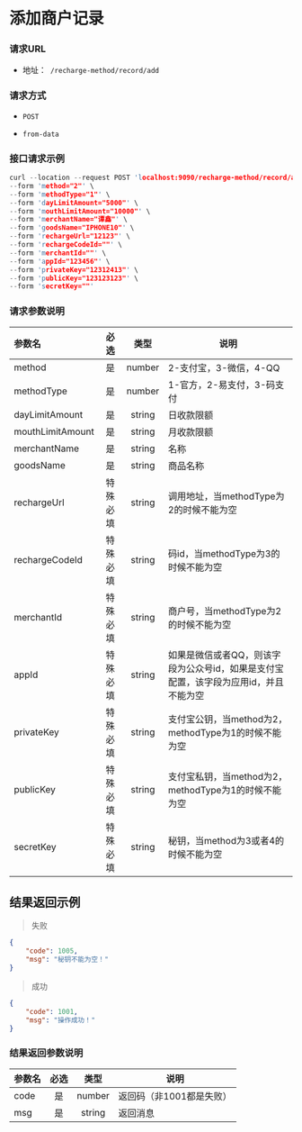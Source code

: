 # 添加商户记录

### 请求URL
- 地址：` /recharge-method/record/add`

### 请求方式

- `POST`

- `from-data`


### 接口请求示例
```c
curl --location --request POST 'localhost:9090/recharge-method/record/add' \
--form 'method="2"' \
--form 'methodType="1"' \
--form 'dayLimitAmount="5000"' \
--form 'mouthLimitAmount="10000"' \
--form 'merchantName="谭鑫"' \
--form 'goodsName="IPHONE10"' \
--form 'rechargeUrl="12123"' \
--form 'rechargeCodeId=""' \
--form 'merchantId=""' \
--form 'appId="123456"' \
--form 'privateKey="12312413"' \
--form 'publicKey="123123123"' \
--form 'secretKey=""'
```

### 请求参数说明
| 参数名           |   必选   |  类型  | 说明                                                         |
| :--------------- | :------: | :----: | ------------------------------------------------------------ |
| method           |    是    | number | 2-支付宝，3-微信，4-QQ                                       |
| methodType       |    是    | number | 1-官方，2-易支付，3-码支付                                   |
| dayLimitAmount   |    是    | string | 日收款限额                                                   |
| mouthLimitAmount |    是    | string | 月收款限额                                                   |
| merchantName     |    是    | string | 名称                                                         |
| goodsName        |    是    | string | 商品名称                                                     |
| rechargeUrl      | 特殊必填 | string | 调用地址，当methodType为2的时候不能为空                      |
| rechargeCodeId   | 特殊必填 | string | 码id，当methodType为3的时候不能为空                          |
| merchantId       | 特殊必填 | string | 商户号，当methodType为2的时候不能为空                        |
| appId            | 特殊必填 | string | 如果是微信或者QQ，则该字段为公众号id，如果是支付宝配置，该字段为应用id，并且不能为空 |
| privateKey       | 特殊必填 | string | 支付宝公钥，当method为2，methodType为1的时候不能为空         |
| publicKey        | 特殊必填 | string | 支付宝私钥，当method为2，methodType为1的时候不能为空         |
| secretKey        | 特殊必填 | string | 秘钥，当method为3或者4的时候不能为空                         |

## 结果返回示例
> 失败

```json
{
    "code": 1005,
    "msg": "秘钥不能为空！"
}
```
> 成功

```json
{
    "code": 1001,
    "msg": "操作成功！"
}
```

### 结果返回参数说明
| 参数名 | 必选 |  类型  | 说明                     |
| :----- | :--: | :----: | ------------------------ |
| code   |  是  | number | 返回码（非1001都是失败） |
| msg    |  是  | string | 返回消息                 |

